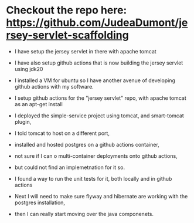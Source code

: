 # Checkout the repo here: https://github.com/JudeaDumont/jersey-servlet-scaffolding
- I have setup the jersey servlet in there with apache tomcat
- I have also setup github actions that is now building the jersey servlet using jdk20

- I installed a VM for ubuntu so I have another avenue of developing github actions with my software.

- I setup github actions for the "jersey servlet" repo, with apache tomcat as an apt-get install

- I deployed the simple-service project using tomcat, and smart-tomcat plugin, 

- I told tomcat to host on a different port,

- installed and hosted postgres on a github actions container, 
- not sure if I can o multi-container deployments onto github actions, 
- but could not find an implemetnation for it so.

- I found a way to run the unit tests for it, both locally and in github actions

- Next I will need to make sure flyway and hibernate are working with the postgres installation, 
- then I can really start moving over the java componenets.

